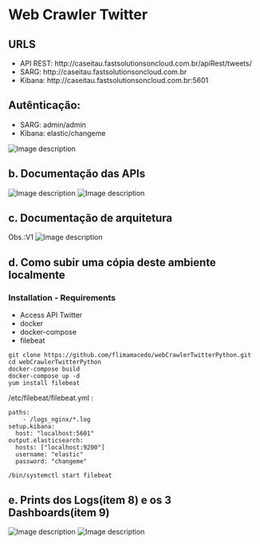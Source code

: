 # Web Crawler Twitter

<h2>URLS</h2> 
<ul>
  <li>API REST: http://caseitau.fastsolutionsoncloud.com.br/apiRest/tweets/</li>
  <li>SARG: http://caseitau.fastsolutionsoncloud.com.br</li>
  <li>Kibana: http://caseitau.fastsolutionsoncloud.com.br:5601</li>
</ul>

<h2>Autênticação:</h2> 
<ul>
  <li>SARG: admin/admin</li>
  <li>Kibana: elastic/changeme</li>

</ul>

![Image description](http://caseitau.fastsolutionsoncloud.com.br/media/media/planodetrabalho.png)

<h2>b. Documentação das APIs</h2>

![Image description](http://caseitau.fastsolutionsoncloud.com.br/media/media/api2.png)
![Image description](http://caseitau.fastsolutionsoncloud.com.br/media/media/api1.png)

<h2>c. Documentação de arquitetura</h2>

Obs.:V1
![Image description](http://caseitau.fastsolutionsoncloud.com.br/media/media/image005.png)

<h2>d. Como subir uma cópia deste ambiente localmente</h2>

<h3>Installation - Requirements</h3>

<ul>
  <li>Access API Twitter</li>
  <li>docker</li>
  <li>docker-compose</li>
  <li>filebeat</li>
</ul>

```
git clone https://github.com/flimamacedo/webCrawlerTwitterPython.git
cd webCrawlerTwitterPython
docker-compose build
docker-compose up -d
yum install filebeat
```
/etc/filebeat/filebeat.yml :

```
paths:
    - /logs_nginx/*.log
setup.kibana:
  host: "localhost:5601"
output.elasticsearch:
  hosts: ["localhost:9200"]
  username: "elastic"
  password: "changeme"  
```
```
/bin/systemctl start filebeat
```
<h2>e. Prints dos Logs(item 8) e os 3 Dashboards(item 9)</h2>

![Image description](http://caseitau.fastsolutionsoncloud.com.br/media/media/dash1.png)
![Image description](http://caseitau.fastsolutionsoncloud.com.br/media/media/dash2.png)
